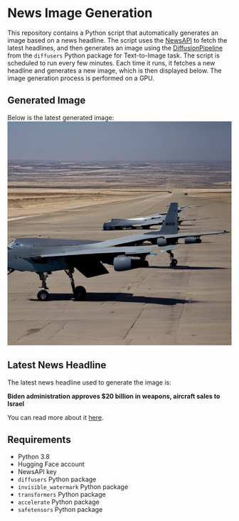 # News Image Generation
This repository contains a Python script that automatically generates an image based on a news headline. The script uses the [NewsAPI](https://newsapi.org/) to fetch the latest headlines, and then generates an image using the [DiffusionPipeline](https://github.com/huggingface/diffusers) from the `diffusers` Python package for Text-to-Image task.
The script is scheduled to run every few minutes. Each time it runs, it fetches a new headline and generates a new image, which is then displayed below. The image generation process is performed on a GPU.

## Generated Image
Below is the latest generated image:
![Generated Image](image.png)

## Latest News Headline
The latest news headline used to generate the image is:

**Biden administration approves $20 billion in weapons, aircraft sales to Israel**

You can read more about it [here](https://news.google.com/rss/articles/CBMiqgFBVV95cUxNTm5wLWpLTXNvajh0cDBocnZjcERkamplWE9nYTFHSS1POFVNQlBwUXZNNUlja2Q5SnA1MFU5MjVhMFBqNGVORjFmQzEySzBfcm1LNEZ4Vi1GU2dJOWp1MVZNUlFnR3FXY2RzanJZZWpCTHZjRHVBSkNGZkxlN0ZaNnVZQl94ellaQi1mLU9jSGt0VVVTZ0VacTFqRDlETkVsdDZYTGYzTjFCUdIBrwFBVV95cUxPWHF6OUxJamswbmlCZmx3ZVQxUmFuX1FMRG5KRDh4d1RCUENNQ0tlbTU4bnFsajlCSUgwdWJ4UXZUWDFCU0R6QldYeWxhRWUycG9ndHZRQ0VDU0FRVUJHNTJiV2M5ei1SWjZPNWFhdlZSd0dFLTdLWlB1VjY3c1RXa0NJUEFnWmc5SE1hRDNtNTgzWVNOTHpwMWRCOGd6MlBHMk02SmtZckhpblgtYzVB?oc=5).

## Requirements
- Python 3.8
- Hugging Face account
- NewsAPI key
- `diffusers` Python package
- `invisible_watermark` Python package
- `transformers` Python package
- `accelerate` Python package
- `safetensors` Python package
